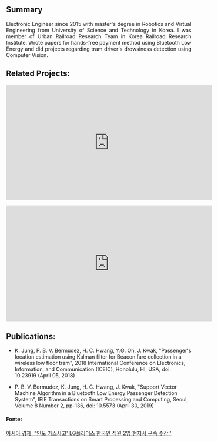 <h2> Summary </h2>

<div style="text-align: justify"> Electronic Engineer since 2015 with master's degree in Robotics and Virtual Engineering from University of Science and Technology in Korea. I was member of Urban Railroad Research Team in Korea Railroad Research Institute. Wrote papers for hands-free payment method using Bluetooth Low Energy and did projects regarding tram driver's drowsiness detection using Computer Vision.  </div>

<h2>Related Projects:</h2>

<iframe width="560" height="315" src="https://www.youtube.com/embed/9g0LE1K3_I0" frameborder="0" allow="accelerometer; autoplay; clipboard-write; encrypted-media; gyroscope; picture-in-picture" allowfullscreen></iframe>
<p></p>
<iframe width="560" height="315" src="https://www.youtube.com/embed/VLj_hArpkS4" frameborder="0" allow="accelerometer; autoplay; clipboard-write; encrypted-media; gyroscope; picture-in-picture" allowfullscreen></iframe>



<h2>Publications:</h2>
<ul>
    <li> K. Jung, P. B. V. Bermudez, H. C. Hwang, Y.G. Oh, J. Kwak, "Passenger's location estimation using Kalman filter for Beacon fare collection in a wireless low floor tram", 2018 International Conference on Electronics, Information, and Communication (ICEIC), Honolulu, HI, USA, doi: 10.23919 (April 05, 2018) </li>
    <p></p>
  <li> P. B. V. Bermudez, K. Jung, H. C. Hwang, J. Kwak, "Support Vector Machine Algorithm in a Bluetooth Low Energy Passenger Detection System", IEIE Transactions on Smart Processing and Computing, Seoul, Volume 8  Number 2, pp-136, doi: 10.5573 (April  30, 2019) </li>
  

    
   
</ul>

<h4> Fonte: </h4>

[아시아 경제: "인도 가스사고' LG폴리머스 한국인 직원 2명 현지서 구속 수감''](https://news.naver.com/main/read.nhn?mode=LSD&mid=shm&sid1=101&oid=277&aid=0004714686)
